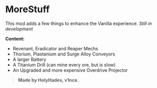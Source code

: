 # MoreStuff

This mod adds a few things to enhance the Vanilla experience.
*Still in development*

**Content:**
- Revenant, Eradicator and Reaper Mechs
- Thorium, Plastanium and Surge Alloy Conveyors
- A larger Battery
- A Titanium Drill (can mine every ore, but is slow)
- An Upgraded and more expensive Overdrive Projector

> **Made by HolyHades, v1nce.**

